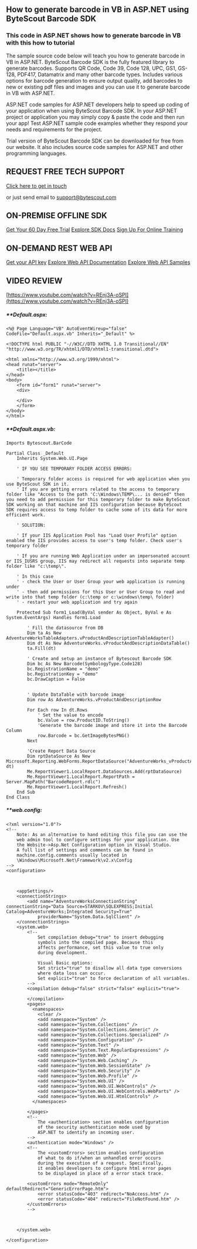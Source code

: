 ## How to generate barcode in VB in ASP.NET using ByteScout Barcode SDK

### This code in ASP.NET shows how to generate barcode in VB with this how to tutorial

The sample source code below will teach you how to generate barcode in VB in ASP.NET. ByteScout Barcode SDK is the fully featured library to generate barcodes. Supports QR Code, Code 39, Code 128, UPC, GS1, GS-128, PDF417, Datamatrix and many other barcode types. Includes various options for barcode generation to ensure output quality, add barcodes to new or existing pdf files and images and you can use it to generate barcode in VB with ASP.NET.

ASP.NET code samples for ASP.NET developers help to speed up coding of your application when using ByteScout Barcode SDK. In your ASP.NET project or application you may simply copy & paste the code and then run your app! Test ASP.NET sample code examples whether they respond your needs and requirements for the project.

Trial version of ByteScout Barcode SDK can be downloaded for free from our website. It also includes source code samples for ASP.NET and other programming languages.

## REQUEST FREE TECH SUPPORT

[Click here to get in touch](https://bytescout.zendesk.com/hc/en-us/requests/new?subject=ByteScout%20Barcode%20SDK%20Question)

or just send email to [support@bytescout.com](mailto:support@bytescout.com?subject=ByteScout%20Barcode%20SDK%20Question) 

## ON-PREMISE OFFLINE SDK 

[Get Your 60 Day Free Trial](https://bytescout.com/download/web-installer?utm_source=github-readme)
[Explore SDK Docs](https://bytescout.com/documentation/index.html?utm_source=github-readme)
[Sign Up For Online Training](https://academy.bytescout.com/)


## ON-DEMAND REST WEB API

[Get your API key](https://pdf.co/documentation/api?utm_source=github-readme)
[Explore Web API Documentation](https://pdf.co/documentation/api?utm_source=github-readme)
[Explore Web API Samples](https://github.com/bytescout/ByteScout-SDK-SourceCode/tree/master/PDF.co%20Web%20API)

## VIDEO REVIEW

[https://www.youtube.com/watch?v=REnj3A-oSPI](https://www.youtube.com/watch?v=REnj3A-oSPI)




<!-- code block begin -->

##### ****Default.aspx:**
    
```
<%@ Page Language="VB" AutoEventWireup="false" CodeFile="Default.aspx.vb" Inherits="_Default" %>

<!DOCTYPE html PUBLIC "-//W3C//DTD XHTML 1.0 Transitional//EN" "http://www.w3.org/TR/xhtml1/DTD/xhtml1-transitional.dtd">

<html xmlns="http://www.w3.org/1999/xhtml">
<head runat="server">
    <title></title>
</head>
<body>
    <form id="form1" runat="server">
    <div>
    
    </div>
    </form>
</body>
</html>

```

<!-- code block end -->    

<!-- code block begin -->

##### ****Default.aspx.vb:**
    
```
Imports Bytescout.BarCode

Partial Class _Default
    Inherits System.Web.UI.Page

    ' IF YOU SEE TEMPORARY FOLDER ACCESS ERRORS: 

    ' Temporary folder access is required for web application when you use ByteScout SDK in it.
    ' If you are getting errors related to the access to temporary folder like "Access to the path 'C:\Windows\TEMP\... is denied" then you need to add permission for this temporary folder to make ByteScout SDK working on that machine and IIS configuration because ByteScout SDK requires access to temp folder to cache some of its data for more efficient work.

    ' SOLUTION:

    ' If your IIS Application Pool has "Load User Profile" option enabled the IIS provides access to user's temp folder. Check user's temporary folder

    ' If you are running Web Application under an impersonated account or IIS_IUSRS group, IIS may redirect all requests into separate temp folder like "c:\temp\".

    ' In this case
    ' - check the User or User Group your web application is running under
    ' - then add permissions for this User or User Group to read and write into that temp folder (c:\temp or c:\windows\temp\ folder)
    ' - restart your web application and try again

    Protected Sub form1_Load(ByVal sender As Object, ByVal e As System.EventArgs) Handles form1.Load

        ' Fill the datasource from DB
        Dim ta As New AdventureWorksTableAdapters.vProductAndDescriptionTableAdapter()
        Dim dt As New AdventureWorks.vProductAndDescriptionDataTable()
        ta.Fill(dt)

        ' Create and setup an instance of Bytescout Barcode SDK
        Dim bc As New Barcode(SymbologyType.Code128)
        bc.RegistrationName = "demo"
        bc.RegistrationKey = "demo"
        bc.DrawCaption = False


        ' Update DataTable with barcode image
        Dim row As AdventureWorks.vProductAndDescriptionRow

        For Each row In dt.Rows
            ' Set the value to encode
            bc.Value = row.ProductID.ToString()
            'Generate the barcode image and store it into the Barcode Column
            row.Barcode = bc.GetImageBytesPNG()
        Next

        'Create Report Data Source
        Dim rptDataSource As New Microsoft.Reporting.WebForms.ReportDataSource("AdventureWorks_vProductAndDescription", dt)
        Me.ReportViewer1.LocalReport.DataSources.Add(rptDataSource)
        Me.ReportViewer1.LocalReport.ReportPath = Server.MapPath("BarcodeReport.rdlc")
        Me.ReportViewer1.LocalReport.Refresh()
    End Sub
End Class

```

<!-- code block end -->    

<!-- code block begin -->

##### ****web.config:**
    
```
<?xml version="1.0"?>
<!-- 
    Note: As an alternative to hand editing this file you can use the 
    web admin tool to configure settings for your application. Use
    the Website->Asp.Net Configuration option in Visual Studio.
    A full list of settings and comments can be found in 
    machine.config.comments usually located in 
    \Windows\Microsoft.Net\Framework\v2.x\Config 
-->
<configuration>



    <appSettings/>
    <connectionStrings>
        <add name="AdventureWorksConnectionString" connectionString="Data Source=STARKOV\SQLEXPRESS;Initial Catalog=AdventureWorks;Integrated Security=True"
            providerName="System.Data.SqlClient" />
    </connectionStrings>
    <system.web>
        <!-- 
            Set compilation debug="true" to insert debugging 
            symbols into the compiled page. Because this 
            affects performance, set this value to true only 
            during development.

            Visual Basic options:
            Set strict="true" to disallow all data type conversions 
            where data loss can occur. 
            Set explicit="true" to force declaration of all variables.
        -->
        <compilation debug="false" strict="false" explicit="true">

        </compilation>
        <pages>
          <namespaces>
            <clear />
            <add namespace="System" />
            <add namespace="System.Collections" />
            <add namespace="System.Collections.Generic" />
            <add namespace="System.Collections.Specialized" />
            <add namespace="System.Configuration" />
            <add namespace="System.Text" />
            <add namespace="System.Text.RegularExpressions" />
            <add namespace="System.Web" />
            <add namespace="System.Web.Caching" />
            <add namespace="System.Web.SessionState" />
            <add namespace="System.Web.Security" />
            <add namespace="System.Web.Profile" />
            <add namespace="System.Web.UI" />
            <add namespace="System.Web.UI.WebControls" />
            <add namespace="System.Web.UI.WebControls.WebParts" />
            <add namespace="System.Web.UI.HtmlControls" />
          </namespaces>

        </pages>
        <!--
            The <authentication> section enables configuration 
            of the security authentication mode used by 
            ASP.NET to identify an incoming user. 
        -->
        <authentication mode="Windows" />
        <!--
            The <customErrors> section enables configuration 
            of what to do if/when an unhandled error occurs 
            during the execution of a request. Specifically, 
            it enables developers to configure html error pages 
            to be displayed in place of a error stack trace.

        <customErrors mode="RemoteOnly" defaultRedirect="GenericErrorPage.htm">
            <error statusCode="403" redirect="NoAccess.htm" />
            <error statusCode="404" redirect="FileNotFound.htm" />
        </customErrors>
        -->


        
    </system.web>

</configuration>

```

<!-- code block end -->